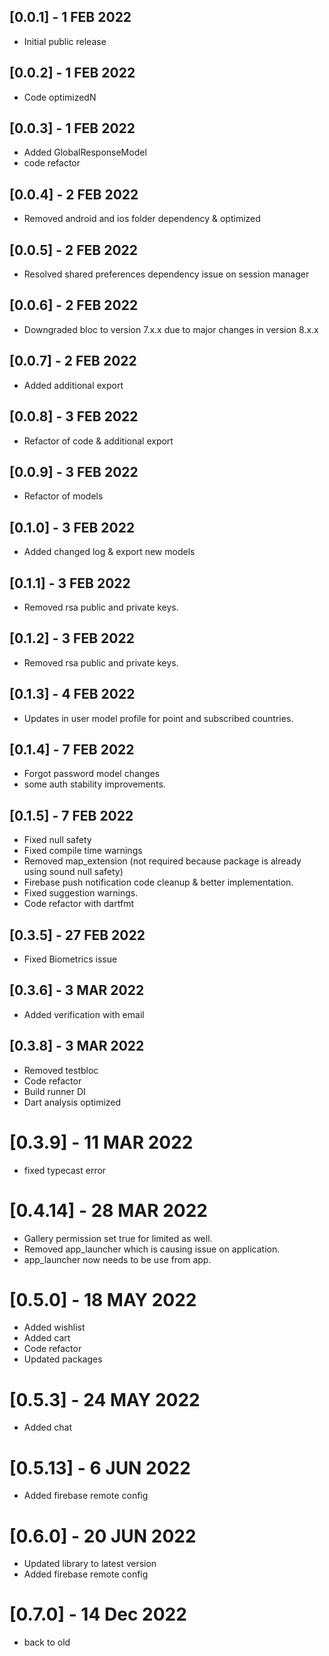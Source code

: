 ## [0.0.1] - 1 FEB 2022
- Initial public release

## [0.0.2] - 1 FEB 2022
- Code optimizedN

## [0.0.3] - 1 FEB 2022
- Added GlobalResponseModel
- code refactor

## [0.0.4] - 2 FEB 2022
- Removed android and ios folder dependency & optimized

## [0.0.5] - 2 FEB 2022
- Resolved shared preferences dependency issue on session manager

## [0.0.6] - 2 FEB 2022
- Downgraded bloc to version 7.x.x due to major changes in version 8.x.x

## [0.0.7] - 2 FEB 2022
- Added additional export

## [0.0.8] - 3 FEB 2022
- Refactor of code & additional export

## [0.0.9] - 3 FEB 2022
- Refactor of models

## [0.1.0] - 3 FEB 2022
- Added changed log & export new models

## [0.1.1] - 3 FEB 2022
- Removed rsa public and private keys.

## [0.1.2] - 3 FEB 2022
- Removed rsa public and private keys.

## [0.1.3] - 4 FEB 2022
- Updates in user model profile for point and subscribed countries.

## [0.1.4] - 7 FEB 2022
 - Forgot password model changes
 - some auth stability improvements.

## [0.1.5] - 7 FEB 2022
- Fixed null safety
- Fixed compile time warnings
- Removed map_extension (not required because package is already using sound null safety)
- Firebase push notification code cleanup & better implementation.
- Fixed suggestion warnings.
- Code refactor with dartfmt


## [0.3.5] - 27 FEB 2022
- Fixed Biometrics issue

## [0.3.6] - 3 MAR 2022
- Added verification with email

## [0.3.8] - 3 MAR 2022
- Removed testbloc
- Code refactor
- Build runner DI
- Dart analysis optimized

# [0.3.9] - 11 MAR 2022
- fixed typecast error

# [0.4.14] - 28 MAR 2022
- Gallery permission set true for limited as well.
- Removed app_launcher which is causing issue on application.
- app_launcher now needs to be use from app.

# [0.5.0] - 18 MAY 2022
- Added wishlist
- Added cart
- Code refactor
- Updated packages

# [0.5.3] - 24 MAY 2022
- Added chat

# [0.5.13] - 6 JUN 2022
- Added firebase remote config

# [0.6.0] - 20 JUN 2022
- Updated library to latest version
- Added firebase remote config

# [0.7.0] - 14 Dec 2022
- back to old
